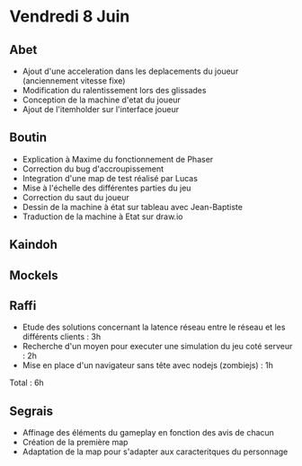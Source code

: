 # Vendredi 8 Juin

Abet
----
- Ajout d'une acceleration dans les deplacements du joueur (anciennement vitesse fixe)
- Modification du ralentissement lors des glissades
- Conception de la machine d'etat du joueur
- Ajout de l'itemholder sur l'interface joueur

Boutin
------
- Explication à Maxime du fonctionnement de Phaser
- Correction du bug d'accroupissement
- Integration d'une map de test réalisé par Lucas
- Mise à l'échelle des différentes parties du jeu
- Correction du saut du joueur
- Dessin de la machine à état sur tableau avec Jean-Baptiste
- Traduction de la machine à Etat sur draw.io

Kaindoh
-------

Mockels
-------

Raffi
-----
- Etude des solutions concernant la latence réseau entre le réseau et les différents clients : 3h
- Recherche d'un moyen pour executer une simulation du jeu coté serveur : 2h
- Mise en place d'un navigateur sans tête avec nodejs (zombiejs) : 1h

Total : 6h

Segrais
-------
- Affinage des éléments du gameplay en fonction des avis de chacun
- Création de la première map
- Adaptation de la map pour s'adapter aux caracteritques du personnage